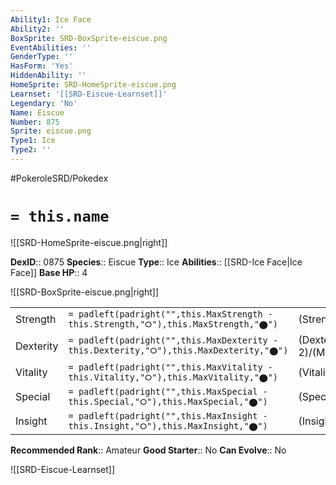 ```yaml
---
Ability1: Ice Face
Ability2: ''
BoxSprite: SRD-BoxSprite-eiscue.png
EventAbilities: ''
GenderType: ''
HasForm: 'Yes'
HiddenAbility: ''
HomeSprite: SRD-HomeSprite-eiscue.png
Learnset: '[[SRD-Eiscue-Learnset]]'
Legendary: 'No'
Name: Eiscue
Number: 875
Sprite: eiscue.png
Type1: Ice
Type2: ''
---
```


#PokeroleSRD/Pokedex

# `= this.name`

![[SRD-HomeSprite-eiscue.png|right]]

**DexID**:: 0875
**Species**:: Eiscue
**Type**:: Ice
**Abilities**:: [[SRD-Ice Face|Ice Face]]
**Base HP**:: 4

![[SRD-BoxSprite-eiscue.png|right]]

|           |                                                                                        |                                          |
| --------- | -------------------------------------------------------------------------------------- | ---------------------------------------- |
| Strength  | `= padleft(padright("",this.MaxStrength - this.Strength,"⭘"),this.MaxStrength,"⬤")`    | (Strength::2)/(MaxStrength::5)   |
| Dexterity | `= padleft(padright("",this.MaxDexterity - this.Dexterity,"⭘"),this.MaxDexterity,"⬤")` | (Dexterity:: 2)/(MaxDexterity::4) |
| Vitality  | `= padleft(padright("",this.MaxVitality - this.Vitality,"⭘"),this.MaxVitality,"⬤")`    | (Vitality::3)/(MaxVitality::6)   |
| Special   | `= padleft(padright("",this.MaxSpecial - this.Special,"⭘"),this.MaxSpecial,"⬤")`       | (Special::2)/(MaxSpecial::4)     |
| Insight   | `= padleft(padright("",this.MaxInsight - this.Insight,"⭘"),this.MaxInsight,"⬤")`       | (Insight::2)/(MaxInsight::5)     |

**Recommended Rank**:: Amateur
**Good Starter**:: No
**Can Evolve**:: No

![[SRD-Eiscue-Learnset]]